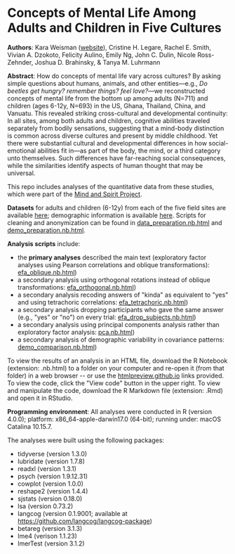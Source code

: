 # Concepts of Mental Life Among Adults and Children in Five Cultures

**Authors**: Kara Weisman ([website](http://kgweisman.github.io/)), Cristine H. Legare, Rachel E. Smith, Vivian A. Dzokoto, Felicity Aulino, Emily Ng, John C. Dulin, Nicole Ross-Zehnder, Joshua D. Brahinsky, & Tanya M. Luhrmann

**Abstract**: How do concepts of mental life vary across cultures? By asking simple questions about humans, animals, and other entities—e.g., *Do beetles get hungry? remember things? feel love?*—we reconstructed concepts of mental life from the bottom up among adults (N=711) and children (ages 6-12y, N=693) in the US, Ghana, Thailand, China, and Vanuatu. This revealed striking cross-cultural and developmental continuity: In all sites, among both adults and children, cognitive abilities traveled separately from bodily sensations, suggesting that a mind-body distinction is common across diverse cultures and present by middle childhood. Yet there were substantial cultural and developmental differences in how social-emotional abilities fit in—as part of the body, the mind, or a third category unto themselves. Such differences have far-reaching social consequences, while the similarities identify aspects of human thought that may be universal.


This repo includes analyses of the quantitative data from these studies, which were part of the [Mind and Spirit Project](https://themindandspiritproject.stanford.edu/#Home).

**Datasets** for adults and children (6-12y) from each of the five field sites are available [here](https://github.com/kgweisman/mental-life-culture-development/tree/master/data); demographic information is available [here](https://github.com/kgweisman/mental-life-culture-development/tree/master/demographics). Scripts for cleaning and anonymization can be found in [data_preparation.nb.html](http://htmlpreview.github.io/?https://github.com/kgweisman/mental-life-culture-development/blob/master/analyses/data_preparation.nb.html) and [demo_preparation.nb.html](http://htmlpreview.github.io/?https://github.com/kgweisman/mental-life-culture-development/blob/master/analyses/demo_preparation.nb.html).

**Analysis scripts** include:
- the **primary analyses** described the main text (exploratory factor analyses using Pearson correlations and oblique transformations): [efa_oblique.nb.html](http://htmlpreview.github.io/?https://github.com/kgweisman/mental-life-culture-development/blob/master/analyses/efa_oblique.nb.html))
- a secondary analysis using orthogonal rotations instead of oblique transformations: [efa_orthogonal.nb.html](http://htmlpreview.github.io/?https://github.com/kgweisman/mental-life-culture-development/blob/master/analyses/efa_orthogonal.nb.html))
- a secondary analysis recoding answers of "kinda" as equivalent to "yes" and using tetrachoric correlations: [efa_tetrachoric.nb.html](http://htmlpreview.github.io/?https://github.com/kgweisman/mental-life-culture-development/blob/master/analyses/efa_tetrachoric.nb.html))
- a secondary analysis dropping participants who gave the same answer (e.g., "yes" or "no") on every trial: [efa_drop_subjects.nb.html](http://htmlpreview.github.io/?https://github.com/kgweisman/mental-life-culture-development/blob/master/analyses/efa_drop_subjects.nb.html))
- a secondary analysis using principal components analysis rather than exploratory factor analysis: [pca.nb.html](http://htmlpreview.github.io/?https://github.com/kgweisman/mental-life-culture-development/blob/master/analyses/pca.nb.html))
- a secondary analysis of demographic variability in covariance patterns: [demo_comparison.nb.html](http://htmlpreview.github.io/?https://github.com/kgweisman/mental-life-culture-development/blob/master/analyses/demo_comparison.nb.html))

To view the results of an analysis in an HTML file, download the R Notebook (extension: .nb.html) to a folder on your computer and re-open it (from that folder) in a web browser -- or use the [htmlpreview.github.io](http://htmlpreview.github.io/) links provided. To view the code, click the "View code" button in the upper right. To view and manipulate the code, download the R Markdown file (extension: .Rmd) and open it in RStudio.

**Programming environment**: All analyses were conducted in R (version 4.0.0); platform: x86_64-apple-darwin17.0 (64-bit); running under: macOS Catalina 10.15.7.

The analyses were built using the following packages:
- tidyverse (version 1.3.0) 
- lubridate (version 1.7.8)
- readxl (version 1.3.1)
- psych (version 1.9.12.31)
- cowplot (version 1.0.0)
- reshape2 (version 1.4.4)
- sjstats (version 0.18.0)
- lsa (version 0.73.2)
- langcog (version 0.1.9001; available at https://github.com/langcog/langcog-package)
- betareg (version 3.1.3)
- lme4 (verison 1.1.23)
- lmerTest (version 3.1.2)
